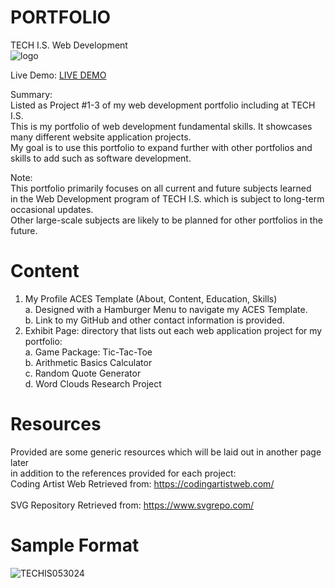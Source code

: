 # PORTFOLIO
TECH I.S. Web Development<br>
![logo](https://github.com/KLiang0712/ITWEBCLOUDS0712/assets/41204344/8e6cebbf-f151-40ed-9636-e7667cbf0a48)

Live Demo: [LIVE DEMO](https://kl0712-techis.netlify.app/) 

Summary:<br>
Listed as Project #1-3 of my web development portfolio including at TECH I.S.<br>
This is my portfolio of web development fundamental skills. It showcases many different website application projects.<br>
My goal is to use this portfolio to expand further with other portfolios and skills to add such as software development.

Note:<br>
This portfolio primarily focuses on all current and future subjects learned<br>
in the Web Development program of TECH I.S. which is subject to long-term occasional updates.<br>
Other large-scale subjects are likely to be planned for other portfolios in the future. 

# Content
1. My Profile ACES Template (About, Content, Education, Skills)<br>
  a. Designed with a Hamburger Menu to navigate my ACES Template.<br>
  b. Link to my GitHub and other contact information is provided.<br> 
2. Exhibit Page: directory that lists out each web application project for my portfolio:<br>
  a. Game Package: Tic-Tac-Toe<br>
  b. Arithmetic Basics Calculator<br> 
  c. Random Quote Generator<br>
  d. Word Clouds Research Project<br>


# Resources
Provided are some generic resources which will be laid out in another page later<br>in addition to the references provided for each project:<br>
Coding Artist Web Retrieved from: https://codingartistweb.com/<br> 
<br>
SVG Repository Retrieved from: https://www.svgrepo.com/

# Sample Format
![TECHIS053024](https://github.com/KLiang0712/PORTFOLIO-TECHIS/assets/41204344/35df4c11-4c51-4de2-8b99-4ccff45b4c09)

